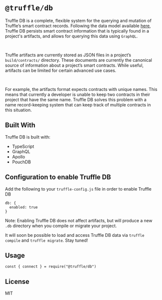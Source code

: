 # `@truffle/db`

Truffle DB is a complete, flexible system for the querying and mutation
of Truffle’s smart contract records. Following the data model available [here](https://trufflesuite.github.io/artifact-updates/data-model.html),
Truffle DB persists smart contract information that is typically found in
a project's artifacts, and allows for querying this data using `GraphQL`.

</br>

Truffle artifacts are currently stored as JSON files in a project’s `build/contracts/`
directory. These documents are currently the canonical source of information about
a project’s smart contracts. While useful, artifacts can be limited for certain advanced
use cases.

</br>

For example, the artifacts format expects contracts with unique names.
This means that currently a developer is unable to keep two contracts in their project
that have the same name. Truffle DB solves this problem with a name record-keeping
system that can keep track of multiple contracts in this situation.

## Built With

Truffle DB is built with:
- TypeScript
- GraphQL
- Apollo
- PouchDB

## Configuration to enable Truffle DB

Add the following to your `truffle-config.js` file in order to enable Truffle DB

```
db: {
  enabled: true
}
```
Note: Enabling Truffle DB does not affect artifacts, but will produce a new `.db`
directory when you compile or migrate your project.


It will soon be possible to load and access Truffle DB data via `truffle compile` and `truffle migrate`.
Stay tuned!

## Usage

```
const { connect } = require("@truffle/db")

```

## License

MIT
